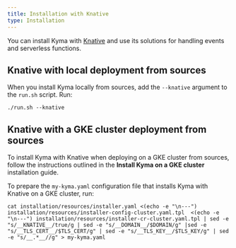 ```yaml
---
title: Installation with Knative
type: Installation
---
```


You can install Kyma with [Knative](https://cloud.google.com/knative/) and use its solutions for handling events and serverless functions.

## Knative with local deployment from sources

When you install Kyma locally from sources, add the `--knative` argument to the `run.sh` script. Run:

```
./run.sh --knative
```

## Knative with a GKE cluster deployment from sources

To install Kyma with Knative when deploying on a GKE cluster from sources, follow the instructions outlined in the **Install Kyma on a GKE cluster** installation guide.

To prepare the `my-kyma.yaml` configuration file that installs Kyma with Knative on a GKE cluster, run:

```
cat installation/resources/installer.yaml <(echo -e "\n---") installation/resources/installer-config-cluster.yaml.tpl  <(echo -e "\n---") installation/resources/installer-cr-cluster.yaml.tpl | sed -e "s/__KNATIVE__/true/g | sed -e "s/__DOMAIN__/$DOMAIN/g" |sed -e "s/__TLS_CERT__/$TLS_CERT/g" | sed -e "s/__TLS_KEY__/$TLS_KEY/g" | sed -e "s/__.*__//g" > my-kyma.yaml
```
